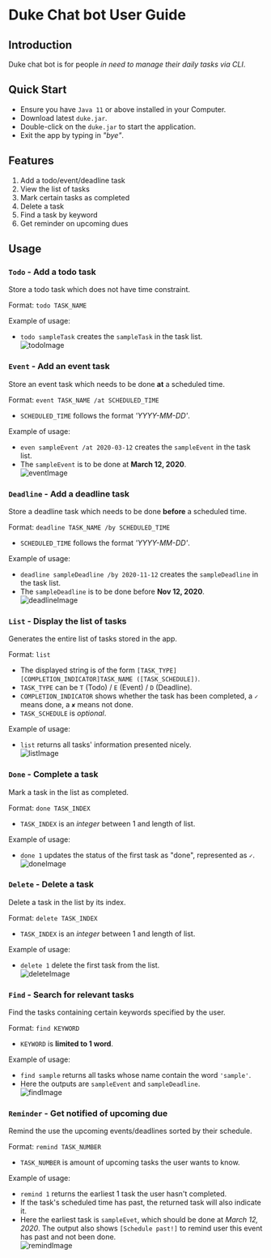 # Duke Chat bot User Guide

## Introduction

Duke chat bot is for people _in need to manage their daily tasks via CLI_.

## Quick Start

* Ensure you have `Java 11` or above installed in your Computer.
* Download latest `duke.jar`.
* Double-click on the `duke.jar` to start the application.
* Exit the app by typing in _"bye"_.  

## Features

1. Add a todo/event/deadline task
1. View the list of tasks
1. Mark certain tasks as completed
1. Delete a task
1. Find a task by keyword
1. Get reminder on upcoming dues  

## Usage

### `Todo` - Add a todo task

Store a todo task which does not have time constraint.

Format: `todo TASK_NAME`

Example of usage: 

* `todo sampleTask` creates the `sampleTask` in the task list.  
![todoImage](asset/todo.png)  



### `Event` - Add an event task

Store an event task which needs to be done __at__ a scheduled time.

Format: `event TASK_NAME /at SCHEDULED_TIME`

* `SCHEDULED_TIME` follows the format _'YYYY-MM-DD'_.

Example of usage: 

* `even sampleEvent /at 2020-03-12` creates the `sampleEvent` in the task list.
* The `sampleEvent` is to be done at __March 12, 2020__.  
![eventImage](asset/event.png)  



### `Deadline` - Add a deadline task

Store a deadline task which needs to be done __before__ a scheduled time.

Format: `deadline TASK_NAME /by SCHEDULED_TIME`
* `SCHEDULED_TIME` follows the format _'YYYY-MM-DD'_.

Example of usage: 

* `deadline sampleDeadline /by 2020-11-12` creates the `sampleDeadline` in the task list.
* The `sampleDeadline` is to be done before __Nov 12, 2020__.  
![deadlineImage](asset/deadline.png)  
   
   
   
### `List` - Display the list of tasks

Generates the entire list of tasks stored in the app.

Format: `list`

* The displayed string is of the form `[TASK_TYPE][COMPLETION_INDICATOR]TASK_NAME ([TASK_SCHEDULE])`.
* `TASK_TYPE` can be `T` (Todo) / `E` (Event) / `D` (Deadline).
* `COMPLETION_INDICATOR` shows whether the task has been completed, a `✓` means done, a `✘` means not done.
* `TASK_SCHEDULE` is _optional_.

Example of usage: 

* `list` returns all tasks' information presented nicely.  
![listImage](asset/list.png)  
   
   
   
### `Done` - Complete a task

Mark a task in the list as completed.

Format: `done TASK_INDEX`

* `TASK_INDEX` is an _integer_ between 1 and length of list.

Example of usage: 

* `done 1` updates the status of the first task as "done", represented as `✓`.  
![doneImage](asset/done.png)  
   
   
   
### `Delete` - Delete a task

Delete a task in the list by its index.

Format: `delete TASK_INDEX`
* `TASK_INDEX` is an _integer_ between 1 and length of list.

Example of usage: 

* `delete 1` delete the first task from the list.  
![deleteImage](asset/delete.png)  
   
   
   
### `Find` - Search for relevant tasks

Find the tasks containing certain keywords specified by the user.

Format: `find KEYWORD`

* `KEYWORD` is __limited to 1 word__.

Example of usage: 

* `find sample` returns all tasks whose name contain the word `'sample'`.
* Here the outputs are `sampleEvent` and `sampleDeadline`.  
![findImage](asset/find.png)  
   
   
   
### `Reminder` - Get notified of upcoming due

Remind the use the upcoming events/deadlines sorted by their schedule.

Format: `remind TASK_NUMBER`
* `TASK_NUMBER` is amount of upcoming tasks the user wants to know.

Example of usage: 

* `remind 1` returns the earliest 1 task the user hasn't completed.
* If the task's scheduled time has past, the returned task will also indicate it.
* Here the earliest task is `sampleEvet`, which should be done at _March 12, 2020_. The output also shows `[Schedule past!]` to remind user this event has past and not been done.  
![remindImage](asset/remind.png)